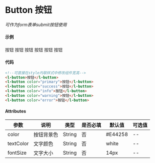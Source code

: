 # Button 按钮

*可作为form表单submit按钮使用*

#### 示例
###
<l-button>按钮</l-button>
<l-button color="primary">按钮</l-button>
<l-button color="success">按钮</l-button>
<l-button color="info">按钮</l-button>
<l-button color="warning">按钮</l-button>
<l-button color="error">按钮</l-button>

#### 代码
```html
<!--可直接在style内联样式中修改组件宽高-->
<l-button>按钮</l-button>
<l-button color="primary">按钮</l-button>
<l-button color="success">按钮</l-button>
<l-button color="info">按钮</l-button>
<l-button color="warning">按钮</l-button>
<l-button color="error">按钮</l-button>
```

#### Attributes
| 参数 | 说明 | 类型 | 是否必填 | 默认值 | 可选值 |
| ---  | --- | ---  | ---      | ---   | ---   |
| color | 按钮背景色 | String | 否 | #E44258 | -- |
| textColor | 文字颜色 | String | 否 | white |-- |
| fontSize | 文字大小 | String | 否 | 14px | -- |

